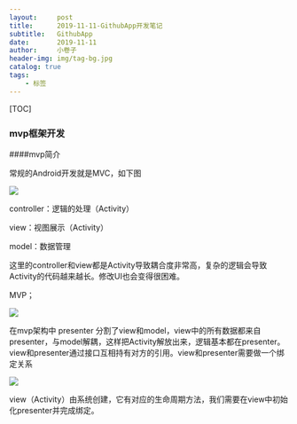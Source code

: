 ```yaml
---
layout:     post  
title:      2019-11-11-GithubApp开发笔记 
subtitle:   GithubApp
date:       2019-11-11
author:     小卷子
header-img: img/tag-bg.jpg
catalog: true
tags:
    - 标签
---
```




[TOC]



### mvp框架开发

####mvp简介

常规的Android开发就是MVC，如下图

![](https://tva1.sinaimg.cn/large/006y8mN6ly1g8whatdtoij30dt08m0sl.jpg)

controller：逻辑的处理（Activity）

view：视图展示（Activity）

model：数据管理

这里的controller和view都是Activity导致耦合度非常高，复杂的逻辑会导致Activity的代码越来越长。修改UI也会变得很困难。



MVP；

![](https://tva1.sinaimg.cn/large/006y8mN6ly1g8widbwc7yj30lx06h3yd.jpg)

在mvp架构中 presenter 分割了view和model，view中的所有数据都来自presenter，与model解耦，这样把Activity解放出来，逻辑基本都在presenter。view和presenter通过接口互相持有对方的引用。view和presenter需要做一个绑定关系

![](https://tva1.sinaimg.cn/large/006y8mN6ly1g8wih6noo9j30h70dcglr.jpg)

view（Activity）由系统创建，它有对应的生命周期方法，我们需要在view中初始化presenter并完成绑定。